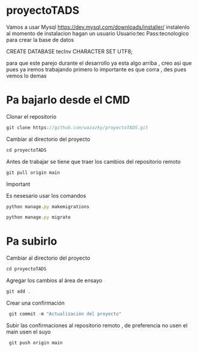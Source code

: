 # proyectoTADS
Vamos a usar Mysql https://dev.mysql.com/downloads/installer/ instalenlo 
al momento de instalacion hagan un usuario 
Usuario:tec
Pass:tecnologico
para crear la base de datos 

CREATE DATABASE tecInv CHARACTER SET UTF8; 

para que este parejo durante el desarrollo 
ya esta algo arriba , creo asi que pues ya iremos trabajando 
primero lo importante es que corra , des pues vemos lo demas



# Pa bajarlo desde el CMD
Clonar el repositorio
```javascript
git clone https://github.com/wazazky/proyectoTADS.git
```
Cambiar al directorio del proyecto
```javascript
cd proyectoTADS
```

Antes de trabajar se tiene que traer los cambios del repositorio remoto
```javascript
git pull origin main
```
> [!IMPORTANT]  
> Es nesesario usar los comandos
> ```javascript
> python manage.py makemigrations
> ```
> ```javascript
> python manage.py migrate
> ```

# Pa subirlo
Cambiar al directorio del proyecto 

```javascript
cd proyectoTADS
```
Agregar los cambios al área de ensayo
```javascript
git add . 
```
Crear una confirmación
```javascript
 git commit -m "Actualización del proyecto" 
```
Subir las confirmaciones al repositorio remoto , de preferencia no usen el main usen el suyo
```javascript
 git push origin main
```

